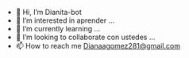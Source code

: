 - 👋 Hi, I’m Dianita-bot
- 👀 I’m interested in aprender ...
- 🌱 I’m currently learning ...
- 💞️ I’m looking to collaborate con ustedes ...
- 📫 How to reach me Dianaagomez281@gmail.com

<!---
Dianita-bot/Dianita-bot is a ✨ special ✨ repository because its `README.md` (this file) appears on your GitHub profile.
You can click the Preview link to take a look at your changes.
--->
